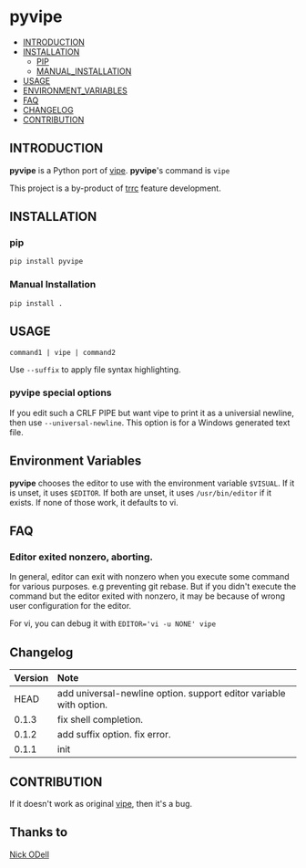 # pyvipe

* [INTRODUCTION](#introduction)
* [INSTALLATION](#installation)
    * [PIP](#pip)
    * [MANUAL_INSTALLATION](#manual-installation)
* [USAGE](#usage)
* [ENVIRONMENT_VARIABLES](#environment-variables)
* [FAQ](#faq)
* [CHANGELOG](#changelog)
* [CONTRIBUTION](#contribution)

## INTRODUCTION

**pyvipe** is a Python port of [vipe](http://joeyh.name/code/moreutils/).
**pyvipe**'s command is `vipe`

This project is a by-product of [trrc](https://github.com/Constantin1489/trrc) feature development.

## INSTALLATION

### pip

`pip install pyvipe`

### Manual Installation

`pip install .`

## USAGE

```
command1 | vipe | command2
```

Use `--suffix` to apply file syntax highlighting.

### pyvipe special options

If you edit such a CRLF PIPE but want vipe to print it as a universial newline, then use `--universal-newline`. This option is for a Windows generated text file.

## Environment Variables

**pyvipe** chooses the editor to use with the environment variable `$VISUAL`. If it is unset, it uses `$EDITOR`. If both are unset, it uses  `/usr/bin/editor` if it exists. If none of those work, it defaults to vi.

## FAQ

### Editor exited nonzero, aborting.

In general, editor can exit with nonzero when you execute some command for various purposes. e.g preventing git rebase.
But if you didn't execute the command but the editor exited with nonzero, it may be because
of wrong user configuration for the editor.

For vi, you can debug it with `EDITOR='vi -u NONE' vipe`

## Changelog

| Version | Note                     | 
|:--------|:-------------------------|
| HEAD    | add universal-newline option. support editor variable with option. | 
| 0.1.3    | fix shell completion. | 
| 0.1.2    | add suffix option. fix error. | 
| 0.1.1   | init                     | 

## CONTRIBUTION

If it doesn't work as original [vipe](http://joeyh.name/code/moreutils/), then it's a bug.

## Thanks to

[Nick ODell](https://stackoverflow.com/a/76527291/20307768)
